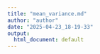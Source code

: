 ```yaml
---
title: "mean_variance.md"
author: "author"
date: "2025-04-23_18-19-33"
output:
  html_document: default
---
```

